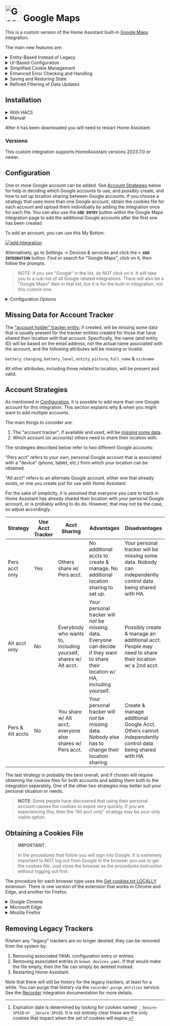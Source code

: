 # <img src="https://brands.home-assistant.io/google_maps/icon.png" alt="Google Maps" width="50" height="50"/> Google Maps

This is a custom version of the Home Assistant built-in [Google Maps](https://www.home-assistant.io/integrations/google_maps/) integration.

The main new features are:

<details>
<summary>Entity-Based Instead of Legacy</summary>

The built-in integration is still what is referred to as a "legacy" tracker.
The entities it creates are customized via [`known_devices.yaml`](https://www.home-assistant.io/integrations/device_tracker#known_devicesyaml).

This custom integration is now "Entity-based".
The entities it creates are managed in the Entity Registry, just like with most newer integrations.
This allows the user to change the entity's name, ID, associated area, etc., as well as enable/disable the entity.

</details>

<details>
<summary>UI-Based Configuration</summary>

The integration can now be set up via the UI.
YAML-based configuration is still supported but deprecated.

Entities created via the UI do not conflict with any existing "legacy" entities previously created by the built-in integration.
The legacy entity IDs use serial numbers or email addresses, whereas the newer IDs use full names.
Therefore, it is possible to continue using the legacy entities even after new ones are created via the UI.
Once you are satisfied the new ones work, and have adjusted your system to use the new IDs,
you can [remove](#removing-legacy-trackers) the legacy entities.

</details>

<details>
<summary>Simplified Cookie Management</summary>

Regarding cookies, unfortunately a cookies file must still be obtained externally,
but managing those cookies is made a bit easier, including:
- Automatically finding and using an existing cookies file used by the legacy implementation.
- Detailed instructions for obtaining a new cookies file.
- Providing a simplified process to upload a new cookies file.
- Updating cookies file with new cookies sent by Google server.
- Displaying the expiration date [^1].
- The creation of a repair issue when they will expire in the near future.
- Automatically initiating reconfiguration when they do expire.

[^1]: Expiration date is determined by looking for cookies named `__Secure-1PSID` or `__Secure-3PSID`.
It is not entirely clear these are the only cookies that impact when the set of cookies will expire.

</details>

<details>
<summary>Enhanced Error Checking and Handling</summary>

Previously, cookies were only "validated" at startup.
If they expired while Home Assistant was running the associated tracker entities would simply stop updating.
Also networking (and other errors) would only be logged, possibly due to an unhandled exception, but no action was taken.

This new implementation adds significantly more error checking.
E.g., cookie validity is checked after every update
and networking errors are caught and handled.

</details>

<details>
<summary>Saving and Restoring State</summary>

Tracker state is saved & restored:
- accross Home Assistant restarts
- through integration entry reload
- when cookies are updated, e.g., during the reauthentication process after existing cookies expire

</details>

<details>
<summary>Refined Filtering of Data Updates</summary>

The built-in integration completely ignores new shared data if the `gps_accuracy` value exceeds the set limit.
This can cause an `unknown` or `unavailable` state when no data was previously received (since startup) that did meet the limit.

The new implementation will always use non-location data (battery level, etc.) regardless of the `last_seen` timestamp.

Location data (`latitude`, etc.) will be used, even if it is "inaccurate" (i.e., does not meet the [set limit](#gps-accuracy-limit)),
when there is no previous location data (e.g., the first time the entity is created),
or if the previous location is also inaccurate, as long as the new data is at least as accurate as the old data.
Once "accurate" location data is used, however, it will only be replaced by newer, accurate location data.

</details>

## Installation

<details>
<summary>With HACS</summary>

[![hacs_badge](https://img.shields.io/badge/HACS-Custom-41BDF5.svg)](https://hacs.xyz/)

You can use HACS to manage the installation and provide update notifications.

1. Add this repo as a [custom repository](https://hacs.xyz/docs/faq/custom_repositories/).
   It should then appear as a new integration. Click on it. If necessary, search for "google maps".

   ```text
   https://github.com/pnbruckner/ha-google-maps
   ```
   Or use this button:
   
   [![Open your Home Assistant instance and open a repository inside the Home Assistant Community Store.](https://my.home-assistant.io/badges/hacs_repository.svg)](https://my.home-assistant.io/redirect/hacs_repository/?owner=pnbruckner&repository=ha-google-maps&category=integration)


1. Download the integration using the appropriate button.

</details>

<details>
<summary>Manual</summary>

Place a copy of the files from [`custom_components/google_maps`](custom_components/google_maps)
in `<config>/custom_components/google_maps`,
where `<config>` is your Home Assistant configuration directory.

>__NOTE__: When downloading, make sure to use the `Raw` button from each file's page.

</details>

After it has been downloaded you will need to restart Home Assistant.

### Versions

This custom integration supports HomeAssistant versions 2023.7.0 or newer.

## Configuration

One or more Google account can be added. See [Account Strategies](#account-strategies) below for help in deciding which Google accounts to use, and possibly create, and how to set up location sharing between Google accounts. If you choose a strategy that uses more than one Google account, obtain the cookies file for each account and upload them individually by adding the integration once for each file. You can also use the **`ADD ENTRY`** button within the Google Maps integration page to add the additional Google accounts after the first one has been created.

To add an account, you can use this My Button:

[![add integration](https://my.home-assistant.io/badges/config_flow_start.svg)](https://my.home-assistant.io/redirect/config_flow_start?domain=google_maps)

Alternatively, go to Settings -> Devices & services and click the **`+ ADD INTEGRATION`** button.
Find or search for "Google Maps", click on it, then follow the prompts.

> NOTE:
> If you see "Google" in the list, do NOT click on it.
> It will take you to a sub-list of all Google related integrations.
> There will also be a "Google Maps" item in that list, but it is for the built-in integration, not this custom one.

<details>
<summary>Configuration Options</summary>

The following options are presented when adding a Google account, and (except for username) when reconfiguring it (i.e., via the `CONFIGURE` button.)

### Google Maps Account Username

The email address for the Google account to be used for retrieving shared location.

### Cookies File

A cookies file must be [obtained](#obtaining-a-cookies-file) that authenticates and authorizes the user to access the specified Google account.
If a cookies file exists from the legacy implementation, and it is still valid, an option will be presented to use that file.
If not, a new cookies file can be uploaded via file browsing or drag & drop.
There is no requirement for the file's name as there was in the legacy implementation.

### Account Tracker Entity

The Google account specified above is used to create `device_tracker` entities for everyone who has shared their location with that account.
In addition to those shared accounts, the integration can also create a tracker for the account itself if it has been associated with a device (phone, etc.)
Unfortunately, though, that tracker will be [missing some data](#missing-data-for-account-tracker).
Since there may not be a device associated with the account, or even if there is, the tracker will be missing some data,
an option is provided to enable or disable the creation of this "account tracker" entity.
See [Account Strategies](account-strategies) for more detail.

### GPS Accuracy Limit

Each location update has an accuracy value that, together with the latitude & longitude, describes a circular area in which the device may actually be.
Under certain conditions (poor GPS, cell or network coverage, etc.) that accuracy value can become quite large.
(The _larger_ the accuracy value, the _less_ accurate the location fix.)

To avoid undesired effects (such as the device appearing to be in multiple Home Assitant Zones, or simply appearing to be jumping around)
an upper limit is used.
If the reported accuracy is _less than or equal to_ the specified limit, then the location data is considered "accurate."
If, however, the reported accuracy is _more than_ the specified limit, then the location data is considered "inaccurate."

See the description above about "Refined Filtering of Data Updates" for more information about how this limit is used.

### Update Period

This option controls the time between requests for updates.

</details>

## Missing Data for Account Tracker

The ["account holder" tracker entity](#account-tracker-entity), if created,
will be missing some data that is usually present for the tracker entities created for those that have shared their location with that account.
Specifically, the name (and entity ID) will be based on the email address, not the actual name associated with the account,
and the following attributes will be missing or invalid:

`battery_charging`, `battery_level`, `entity_picture`, `full_name` & `nickname`

All other attributes, including those related to location, will be present and valid.

## Account Strategies

As mentioned in [Configuration](#configuration), it is possible to add more than one Google account for this integration.
This section explains why & when you might want to add multiple accounts.

The main things to consider are:
1. The "account tracker", if available and used, will be [missing some data](#missing-data-for-account-tracker).
2. Which account (or accounts) others need to share their location with.

The strategies described below refer to two different Google accounts:

"Pers acct" refers to your own, personal Google account that is associated with a "device"
(phone, tablet, etc.) from which your location can be obtained.

"Alt acct" refers to an alternate Google account, either one that already exists,
or one you create just for use with Home Assistant.

For the sake of simplicity, it is assumed that everyone you care to track in Home Assistant
has already shared their location with your personal Google account,
or is probably willing to do do.
However, that may not be the case, so adjust accordingly.

Strategy | Use Acct Tracker | Acct Sharing | Advantages | Disadvantages
-|-|-|-|-
Pers acct only | Yes | Others share w/ Pers acct. | No additional accts to create & manage. No additional location sharing to set up. | Your personal tracker will be missing some data. Nobody can independently control data being shared with HA.
Alt acct only | No | Everybody who wants to, including yourself, shares w/ Alt acct. | Your personal tracker will _not_ be missing data. Everyone can decide if they want to share their location w/ HA, including yourself. | Possibly create & manage an additional acct. People may need to share their location w/ a 2nd acct.
Pers & Alt accts | No | You share w/ Alt acct, everyone else shares w/ Pers acct. | Your personal tracker will _not_ be missing data. Nobody else has to change their location sharing. | Create & manage additional Google Acct. Others cannot independently control data being shared with HA.

The last strategy is probably the best overall, and if chosen will require obtaining the cookies files for both accounts and adding them both to the integration separately.
One of the other two strategies may better suit your personal situation or needs.

> **NOTE**: Some people have discovered that using their personal account causes the cookies to expire very quickly.
> If you are experiencing this, then the "Alt acct only" strategy may be your only viable option.

## Obtaining a Cookies File

> **IMPORTANT**:
> 
> In the procedures that follow you will sign into Google.
> It is extremely important to NOT log out from Google in the browser you use to get the cookies file.
> Just close the browser as the procedures instruction _without_ logging out first.

The procedure for each browser type uses the [Get cookies.txt LOCALLY](https://github.com/kairi003/Get-cookies.txt-Locally) extension.
There is one version of the extension that works in Chrome and Edge, and another for Firefox.

<details>
<summary>Google Chrome</summary>

1. Install "Get cookies.txt LOCALLY", which can be found by browsing to:

   https://chrome.google.com/webstore/detail/get-cookiestxt-locally/cclelndahbckbenkjhflpdbgdldlbecc

2. Click the Extensions icon (puzzle piece) near the top-right of the browser window,
   then to the right of "Get cookies.txt LOCALLY" click the three-dot (More options) item
   and select "Manage extension". Turn on "Allow in Incognito".
3. Open a new Incognito window and browse to:

   google.com/maps

4. Click on the "Sign in" box in the top-right part of the page and follow the prompts.
   If a "Don't ask again on this device" box appears, make sure it is checked.
5. Click the Extensions icon and select "Get cookes.txt LOCALLY".
   A window will appear with all the cookies for the page.
6. Make sure "Export Format" is set to Netscape, then click Export (or Export As.)
7. Immediately close the Incognito window.

</details>

<details>
<summary>Microsoft Edge</summary>

1. Install "Get cookies.txt LOCALLY", which can be found by browsing to:

   https://chrome.google.com/webstore/detail/get-cookiestxt-locally/cclelndahbckbenkjhflpdbgdldlbecc

2. Click the Extensions icon (puzzle piece) near the top-right of the browser window,
   then to the right of "Get cookies.txt LOCALLY" click the three-dot (More actions) item
   and select "Manage extension". Turn on "Allow in InPrivate".
3. Open a new InPrivate window and browse to:

   google.com/maps

4. Click on the "Sign in" box in the top-right part of the page and follow the prompts.
   If a "Don't ask again on this device" box appears, make sure it is checked.
5. Click the Extensions icon and select "Get cookes.txt LOCALLY".
   A window will appear with all the cookies for the page.
6. Make sure "Export Format" is set to Netscape, then click Export (or Export As.)
7. Immediately close the InPrivate window.

</details>

<details>
<summary>Mozilla Firefox</summary>

1. Install "Get cookies.txt LOCALLY", which can be found by browsing to:

   https://addons.mozilla.org/firefox/addon/get-cookies-txt-locally/

2. After the add-on is installed a window should pop up with an option to
   "Allow this extension to run in Private Windows". Check that box and click Okay.
   Alternatively, click the Extensions icon (puzzle piece) near the top-right of the
   browser window, then to the right of "Get cookies.txt LOCALLY" click the gear icon
   and select "Manage Extension". For "Run in Private Windows" select "Allow".
3. Open a new Private window and browse to:

   google.com/maps

4. Click on the "Sign in" box in the top-right part of the page and follow the prompts.
   If a "Don't ask again on this device" box appears, make sure it is checked.
5. Click the Extensions icon, then to the right of "Get cookies.txt LOCALLY" click the gear
   icon and make sure "Always allow on www.google.com" is selected. Click the Extensions icon
   again and select "Get cookes.txt LOCALLY". A window will appear with all the cookies for
   the page.
6. Make sure "Export Format" is set to Netscape, then click Export (or Export As.)
7. Immediately close the Private window.

</details>

## Removing Legacy Trackers

If/when any "legacy" trackers are no longer desired, they can be removed from the system by:

1. Removing associated YAML configuration entry or entries.
2. Removing associated entries in `known_devices.yaml`.
If that would make the file empty, then the file can simply be deleted instead.
3. Restarting Home Assistant.

Note that there will still be history for the legacy trackers, at least for a while.
You can purge that history via the `recorder.purge_entities` service.
See the [Recorder](https://www.home-assistant.io/integrations/recorder/) integration documentation for more details.
